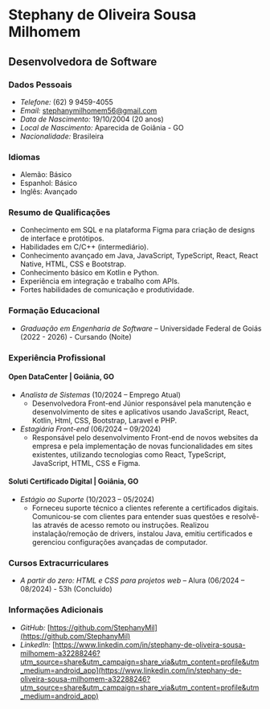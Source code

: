 # Stephany de Oliveira Sousa Milhomem

## Desenvolvedora de Software

### Dados Pessoais
- *Telefone:* (62) 9 9459-4055
- *Email:* [stephanymilhomem56@gmail.com](mailto:stephanymilhomem56@gmail.com)
- *Data de Nascimento:* 19/10/2004 (20 anos)
- *Local de Nascimento:* Aparecida de Goiânia - GO
- *Nacionalidade:* Brasileira

### Idiomas
- Alemão: Básico
- Espanhol: Básico
- Inglês: Avançado

### Resumo de Qualificações
- Conhecimento em SQL e na plataforma Figma para criação de designs de interface e protótipos.
- Habilidades em C/C++ (intermediário).
- Conhecimento avançado em Java, JavaScript, TypeScript, React, React Native, HTML, CSS e Bootstrap.
- Conhecimento básico em Kotlin e Python.
- Experiência em integração e trabalho com APIs.
- Fortes habilidades de comunicação e produtividade.

### Formação Educacional
- *Graduação em Engenharia de Software* – Universidade Federal de Goiás (2022 - 2026) - Cursando (Noite)

### Experiência Profissional

#### Open DataCenter | Goiânia, GO
- *Analista de Sistemas* (10/2024 – Emprego Atual)
    - Desenvolvedora Front-end Júnior responsável pela manutenção e desenvolvimento de sites e aplicativos usando JavaScript, React, Kotlin, Html, CSS, Bootstrap, Laravel e PHP.
-   *Estagiária Front-end* (06/2024 – 09/2024)
    - Responsável pelo desenvolvimento Front-end de novos websites da empresa e pela implementação de novas funcionalidades em sites existentes, utilizando tecnologias como React, TypeScript, JavaScript, HTML, CSS e Figma.
#### Soluti Certificado Digital | Goiânia, GO
- *Estágio ao Suporte* (10/2023 – 05/2024)
    - Forneceu suporte técnico a clientes referente a certificados digitais. Comunicou-se com clientes para entender suas questões e resolvê-las através de acesso remoto ou instruções. Realizou instalação/remoção de drivers, instalou Java, emitiu certificados e gerenciou configurações avançadas de computador.
### Cursos Extracurriculares
- *A partir do zero: HTML e CSS para projetos web* – Alura (06/2024 – 08/2024) - 53h (Concluído)

### Informações Adicionais
- *GitHub:* [https://github.com/StephanyMil](https://github.com/StephanyMil)
- *LinkedIn:* [https://www.linkedin.com/in/stephany-de-oliveira-sousa-milhomem-a32288246?utm_source=share&utm_campaign=share_via&utm_content=profile&utm_medium=android_app](https://www.linkedin.com/in/stephany-de-oliveira-sousa-milhomem-a32288246?utm_source=share&utm_campaign=share_via&utm_content=profile&utm_medium=android_app)
